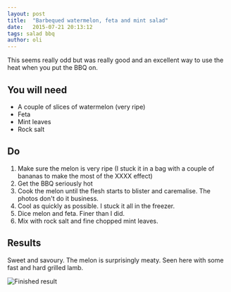 ```yaml
---
layout: post
title:  "Barbequed watermelon, feta and mint salad"
date:   2015-07-21 20:13:12
tags: salad bbq
author: oli
---
```


This seems really odd but was really good and an excellent way to use the heat when you put the BBQ on.

## You will need

* A couple of slices of watermelon (very ripe)
* Feta
* Mint leaves
* Rock salt


## Do

1. Make sure the melon is very ripe (I stuck it in a bag with a couple of bananas to make the most of the XXXX effect)
2. Get the BBQ seriously hot
3. Cook the melon until the flesh starts to blister and caremalise.  The photos don't do it business.
4. Cool as quickly as possible.  I stuck it all in the freezer.
5. Dice melon and feta.  Finer than I did.
6. Mix with rock salt and fine chopped mint leaves.


## Results

Sweet and savoury.  The melon is surprisingly meaty.  Seen here with some fast and hard grilled lamb.

![Finished result](/images/blog/melon-mint-feta.jpg)


